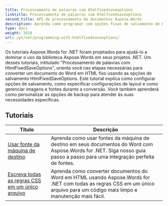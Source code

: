 ```yaml
---
title: Processamento de palavras com Htmlfixedsaveoptions
linktitle: Processamento de palavras com Htmlfixedsaveoptions
second_title: API de processamento de documentos Aspose.Words
description: Aprenda como programar com opções fixas de salvamento de HTML no Aspose.Words for .NET. Os tutoriais guiam você pelos diferentes recursos para gerar documentos HTML com layout fixo e imagens incorporadas.
type: docs
weight: 1610
url: /pt/net/programming-with-htmlfixedsaveoptions/
---
```

Os tutoriais Aspose.Words for .NET foram projetados para ajudá-lo a dominar o uso da biblioteca Aspose.Words em seus projetos .NET. Um desses tutoriais, intitulado "Processamento de palavras com HtmlFixedSaveOptions", orienta você nas etapas necessárias para converter um documento do Word em HTML fixo usando as opções de salvamento HtmlFixedSaveOptions. Este tutorial explica como configurar opções de salvamento, como especificar configurações de layout e como gerenciar imagens e fontes durante a conversão. Você também aprenderá como personalizar as opções de backup para atender às suas necessidades específicas.

 ## Tutoriais
| Título | Descrição |
| --- | --- |
| [Usar fonte da máquina de destino](./use-font-from-target-machine/) | Aprenda como usar fontes da máquina de destino em seus documentos do Word com Aspose.Words for .NET. Siga nosso guia passo a passo para uma integração perfeita de fontes. |
| [Escreva todas as regras CSS em um único arquivo](./write-all-css-rules-in-single-file/) | Aprenda como converter documentos do Word em HTML usando Aspose.Words for .NET com todas as regras CSS em um único arquivo para um código mais limpo e manutenção mais fácil. |